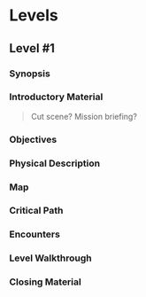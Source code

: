 # Levels

## Level #1

### Synopsis

### Introductory Material
> Cut scene?  Mission briefing?

### Objectives

### Physical Description

### Map

### Critical Path

### Encounters

### Level Walkthrough

### Closing Material
